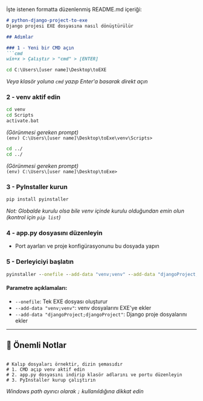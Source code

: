 İşte istenen formatta düzenlenmiş README.md içeriği:

```markdown
# python-django-project-to-exe  
Django projesi EXE dosyasına nasıl dönüştürülür

## Adımlar

### 1 - Yeni bir CMD açın
```cmd
win+x > Çalıştır > "cmd" > [ENTER]
```
```cmd
cd C:\Users\[user name]\Desktop\toEXE
```
*Veya klasör yoluna `cmd` yazıp Enter'a basarak direkt açın*

### 2 - venv aktif edin
```cmd
cd venv
cd Scripts
activate.bat
```
*(Görünmesi gereken prompt)*  
`(env) C:\Users\[user name]\Desktop\toExe\venv\Scripts>`

```cmd
cd ../
cd ../
```
*(Görünmesi gereken prompt)*  
`(env) C:\Users\[user name]\Desktop\toExe>`

### 3 - PyInstaller kurun
```cmd
pip install pyinstaller
```
*Not: Globalde kurulu olsa bile venv içinde kurulu olduğundan emin olun (kontrol için `pip list`)*

### 4 - app.py dosyasını düzenleyin
- Port ayarları ve proje konfigürasyonunu bu dosyada yapın

### 5 - Derleyiciyi başlatın
```cmd
pyinstaller --onefile --add-data "venv;venv" --add-data "djangoProject;djangoProject" app.py
```

#### Parametre açıklamaları:
- `--onefile`: Tek EXE dosyası oluşturur
- `--add-data "venv;venv"`: venv dosyalarını EXE'ye ekler
- `--add-data "djangoProject;djangoProject"`: Django proje dosyalarını ekler

---

## 📌 Önemli Notlar
```
 
# Kalıp dosyaları örnektir, dizin şemasıdır                                 
# 1. CMD açıp venv aktif edin                                              
# 2. app.py dosyasını indirip klasör adlarını ve portu düzenleyin          
# 3. PyInstaller kurup çalıştırın                                         
```

*Windows path ayırıcı olarak `;` kullanıldığına dikkat edin*
 
